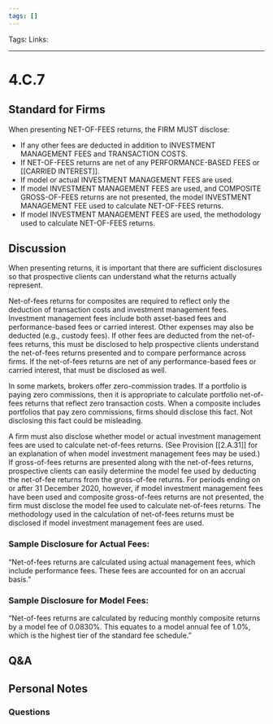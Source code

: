 ```yaml
---
tags: []
---
```

Tags:
Links: 
___
# 4.C.7
## Standard for Firms
When presenting NET-OF-FEES returns, the FIRM MUST disclose:
- If any other fees are deducted in addition to INVESTMENT MANAGEMENT FEES and TRANSACTION COSTS.
- If NET-OF-FEES returns are net of any PERFORMANCE-BASED FEES or [[CARRIED INTEREST]].
- If model or actual INVESTMENT MANAGEMENT FEES are used.
- If model INVESTMENT MANAGEMENT FEES are used, and COMPOSITE GROSS-OF-FEES returns are not presented, the model INVESTMENT MANAGEMENT FEE used to calculate NET-OF-FEES returns.
- If model INVESTMENT MANAGEMENT FEES are used, the methodology used to calculate NET-OF-FEES returns.
## Discussion
When presenting returns, it is important that there are sufficient disclosures so that prospective clients can understand what the returns actually represent.

Net-of-fees returns for composites are required to reflect only the deduction of transaction costs and investment management fees. Investment management fees include both asset-based fees and performance-based fees or carried interest. Other expenses may also be deducted (e.g., custody fees). If other fees are deducted from the net-of-fees returns, this must be disclosed to help prospective clients understand the net-of-fees returns presented and to compare performance across firms. If the net-of-fees returns are net of any performance-based fees or carried interest, that must be disclosed as well.

In some markets, brokers offer zero-commission trades. If a portfolio is paying zero commissions, then it is appropriate to calculate portfolio net-of-fees returns that reflect zero transaction costs. When a composite includes portfolios that pay zero commissions, firms should disclose this fact. Not disclosing this fact could be misleading.

A firm must also disclose whether model or actual investment management fees are used to calculate net-of-fees returns. (See Provision [[2.A.31]] for an explanation of when model investment management fees may be used.) If gross-of-fees returns are presented along with the net-of-fees returns, prospective clients can easily determine the model fee used by deducting the net-of-fee returns from the gross-of-fee returns. For periods ending on or after 31 December 2020, however, if model investment management fees have been used and composite gross-of-fees returns are not presented, the firm must disclose the model fee used to calculate net-of-fees returns. The methodology used in the calculation of net-of-fees returns must be disclosed if model investment management fees are used.
### Sample Disclosure for Actual Fees:
“Net-of-fees returns are calculated using actual management fees, which include performance fees. These fees are accounted for on an accrual basis.”
### Sample Disclosure for Model Fees:
“Net-of-fees returns are calculated by reducing monthly composite returns by a model fee of 0.0830%. This equates to a model annual fee of 1.0%, which is the highest tier of the standard fee schedule.”
## Q&A

## Personal Notes

### Questions